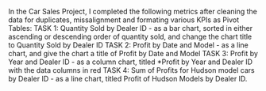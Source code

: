 In the Car Sales Project, I completed the following metrics after cleaning the data for duplicates, missalignment and formating various KPIs as Pivot Tables:
  TASK 1: Quantity Sold by Dealer ID - as a bar chart, sorted in either ascending or descending order of quantity sold, and change the     chart title to Quantity Sold by Dealer ID 
  TASK 2: Profit by Date and Model - as a line chart, and give the chart a title of Profit by Date and Model 
  TASK 3: Profit by Year and Dealer ID - as a column chart, titled *Profit by Year and Dealer ID with the data columns in red 
  TASK 4: Sum of Profits for Hudson model cars by Dealer ID - as a line chart, titled Profit of Hudson Models by Dealer ID. 
